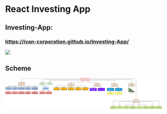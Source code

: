 # React Investing App
## Investing-App:
### https://ivan-corporation.github.io/Investing-App/

<img src="https://github.com/Ivan-Corporation/Investing-App/blob/main/version%202.png">

## Scheme
<img src="https://github.com/Ivan-Corporation/Investing-App/blob/main/InvestApp_Scheme.png">
